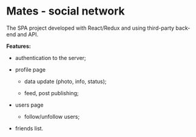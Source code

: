 # Mates - social network

The SPA project developed with React/Redux and using third-party back-end and API.

**Features:**

- authentication to the server;

- profile page

  - data update (photo, info, status);

  - feed, post publishing;

- users page

  - follow/unfollow users;

- friends list.
